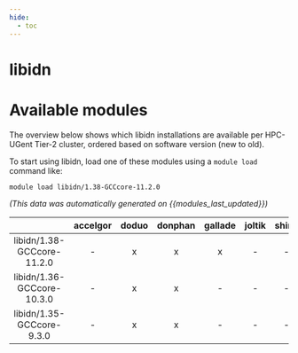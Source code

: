 ```yaml
---
hide:
  - toc
---
```


libidn
======

# Available modules


The overview below shows which libidn installations are available per HPC-UGent Tier-2 cluster, ordered based on software version (new to old).

To start using libidn, load one of these modules using a `module load` command like:

```shell
module load libidn/1.38-GCCcore-11.2.0
```

*(This data was automatically generated on {{modules_last_updated}})*  

| |accelgor|doduo|donphan|gallade|joltik|shinx|
| :---: | :---: | :---: | :---: | :---: | :---: | :---: |
|libidn/1.38-GCCcore-11.2.0|-|x|x|x|-|-|
|libidn/1.36-GCCcore-10.3.0|-|x|x|-|-|-|
|libidn/1.35-GCCcore-9.3.0|-|x|x|-|-|-|
